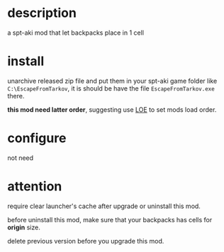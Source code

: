 # description
a spt-aki mod that let backpacks place in 1 cell

# install
unarchive released zip file and put them in your spt-aki game folder like `C:\EscapeFromTarkov`, it is should be have the file `EscapeFromTarkov.exe` there.

**this mod need latter order**, suggesting use [LOE](https://hub.sp-tarkov.com/files/file/1082-loe-load-order-editor/) to set mods load order.

# configure
not need

# attention
require clear launcher's cache after upgrade or uninstall this mod.

before uninstall this mod, make sure that your backpacks has cells for **origin** size.

delete previous version before you upgrade this mod.
